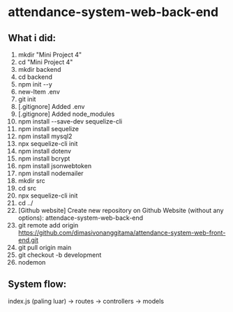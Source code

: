 # attendance-system-web-back-end

## What i did:

1. mkdir "Mini Project 4"
2. cd "Mini Project 4"
3. mkdir backend
4. cd backend
5. npm init --y
6. new-Item .env
7. git init
8. [.gitignore] Added .env
9. [.gitignore] Added node_modules
10. npm install --save-dev sequelize-cli
11. npm install sequelize
12. npm install mysql2
13. npx sequelize-cli init
14. npm install dotenv
15. npm install bcrypt
16. npm install jsonwebtoken
17. npm install nodemailer
18. mkdir src
19. cd src
20. npx sequelize-cli init
21. cd ../
22. [Github website] Create new repository on Github Website (without any options): attendace-system-web-back-end
23. git remote add origin https://github.com/dimasivonanggitama/attendance-system-web-front-end.git
24. git pull origin main
25. git checkout -b development
27. nodemon

## System flow:

index.js (paling luar) -> routes -> controllers -> models
